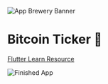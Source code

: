 ![App Brewery Banner](https://github.com/londonappbrewery/Images/blob/master/AppBreweryBanner.png)


# Bitcoin Ticker 🤑

[Flutter Learn Resource](https://github.com/londonappbrewery/Flutter-Course-Resources)



![Finished App](https://github.com/londonappbrewery/Images/blob/master/bitcoin-flutter-demo.gif)
